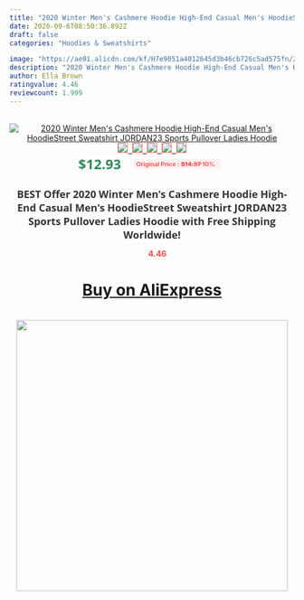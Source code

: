 ```yaml
---
title: "2020 Winter Men's Cashmere Hoodie High-End Casual Men's HoodieStreet Sweatshirt JORDAN23 Sports Pullover Ladies Hoodie"
date: 2020-09-6T08:50:36.892Z
draft: false
categories: "Hoodies & Sweatshirts"

image: "https://ae01.alicdn.com/kf/H7e9051a4012645d3b46cb726c5ad575fn/2020-Winter-Men-s-Cashmere-Hoodie-High-End-Casual-Men-s-Hoodie-Street-Sweatshirt-JORDAN23-Sports.jpg"
description: "2020 Winter Men's Cashmere Hoodie High-End Casual Men's HoodieStreet Sweatshirt JORDAN23 Sports Pullover Ladies Hoodie"
author: Ella Brown
ratingvalue: 4.46
reviewcount: 1.999
---
```

<br>
<div style="text-align: center;">
<a href="https://s.click.aliexpress.com/e/_An9NlT" target="_blank" rel="nofollow noopener noreferrer"><img alt="2020 Winter Men's Cashmere Hoodie High-End Casual Men's HoodieStreet Sweatshirt JORDAN23 Sports Pullover Ladies Hoodie" class="magnifier-image" src="https://ae01.alicdn.com/kf/H7e9051a4012645d3b46cb726c5ad575fn/2020-Winter-Men-s-Cashmere-Hoodie-High-End-Casual-Men-s-Hoodie-Street-Sweatshirt-JORDAN23-Sports.jpg_640x640.jpg">
<br>
<img style="border:1px solid salmon" src="https://ae01.alicdn.com/kf/H7e9051a4012645d3b46cb726c5ad575fn/2020-Winter-Men-s-Cashmere-Hoodie-High-End-Casual-Men-s-Hoodie-Street-Sweatshirt-JORDAN23-Sports.jpg_120x120.jpg">&nbsp;&nbsp;<img style="border:1px solid salmon" src="https://ae01.alicdn.com/kf/Hb1b9373f809249b387dc4c3fe2a948fbv/2020-Winter-Men-s-Cashmere-Hoodie-High-End-Casual-Men-s-Hoodie-Street-Sweatshirt-JORDAN23-Sports.jpg_120x120.jpg">&nbsp;&nbsp;<img style="border:1px solid salmon" src="https://ae01.alicdn.com/kf/Hf97a5123c35a4fbbb89970be6e18b794u/2020-Winter-Men-s-Cashmere-Hoodie-High-End-Casual-Men-s-Hoodie-Street-Sweatshirt-JORDAN23-Sports.jpg_120x120.jpg">&nbsp;&nbsp;<img style="border:1px solid salmon" src="https://ae01.alicdn.com/kf/Hf905d03c4bbf428dbe52840b6bf932405/2020-Winter-Men-s-Cashmere-Hoodie-High-End-Casual-Men-s-Hoodie-Street-Sweatshirt-JORDAN23-Sports.jpg_120x120.jpg">&nbsp;&nbsp;<img style="border:1px solid salmon" src="https://ae01.alicdn.com/kf/H310e4c58e90b40baacc6b8d541dfaaccV/2020-Winter-Men-s-Cashmere-Hoodie-High-End-Casual-Men-s-Hoodie-Street-Sweatshirt-JORDAN23-Sports.jpg_120x120.jpg"></a></div><br0>
<div style="text-align: center;"><span style="background-color: white; border: 0px; box-sizing: border-box; color: seagreen; display: inline-block; font-family: &quot;open sans&quot; , &quot;arial&quot; , &quot;helvetica&quot; , sans-serif , &quot;heiti&quot;; font-size: 24px; font-stretch: inherit; font-weight: 700; line-height: inherit; margin: 0px 10px 0px 0px; padding: 0px; vertical-align: middle;">$12.93 </span>
<span style="background: rgb(255 , 241 , 241); border-radius: 3px; border: 0px; box-sizing: border-box; color: #ff4747; display: inline-block; font-family: inherit; font-size: 12px; font-stretch: inherit; font-style: inherit; font-variant: inherit; font-weight: 600; line-height: inherit; margin: 0px; padding: 2px 5px; transform: scale(0.9); vertical-align: middle;">Original Price : <b style="text-decoration: line-through;">$14.37 </b> 10%&nbsp;&nbsp;</span></div>
<h1 style="color: #333333; display: inline-block; font-family: &quot;open sans&quot; , &quot;arial&quot; , &quot;helvetica&quot; , sans-serif , &quot;heiti&quot;; font-size: 18px; font-stretch: inherit; font-weight: 700; text-align: center;">BEST Offer 2020 Winter Men's Cashmere Hoodie High-End Casual Men's HoodieStreet Sweatshirt JORDAN23 Sports Pullover Ladies Hoodie with Free Shipping Worldwide!</h1>
<div style="color: #ff4747; text-align: center;">
<img src="https://4.bp.blogspot.com/-M0ZcTcb-5uY/XleCXlxnR4I/AAAAAAAAAEc/OrjgMkXV1oMQFaCRZj5HQwOCBcu3w1FegCPcBGAYYCw/s1600/star.png" style="height: 15px;">&nbsp;<b>4.46</b></div>
<div class="button_cont" align="center"><a class="buynow_a" href="https://s.click.aliexpress.com/e/_An9NlT" target="_blank" rel="nofollow noopener noreferrer"><H1>Buy on AliExpress</H1></a></div><br>
<div class="separator" style="clear: both; text-align: center;">
<img src="https://lh3.googleusercontent.com/-pTy5HemUv9M/XlePHvY0dAI/AAAAAAAAAE4/0nX5iRUoIWY8eMW9Dpxeirr157OZliDIgCLcBGAsYHQ/s1600/badge.gif" width="480">
</div>
